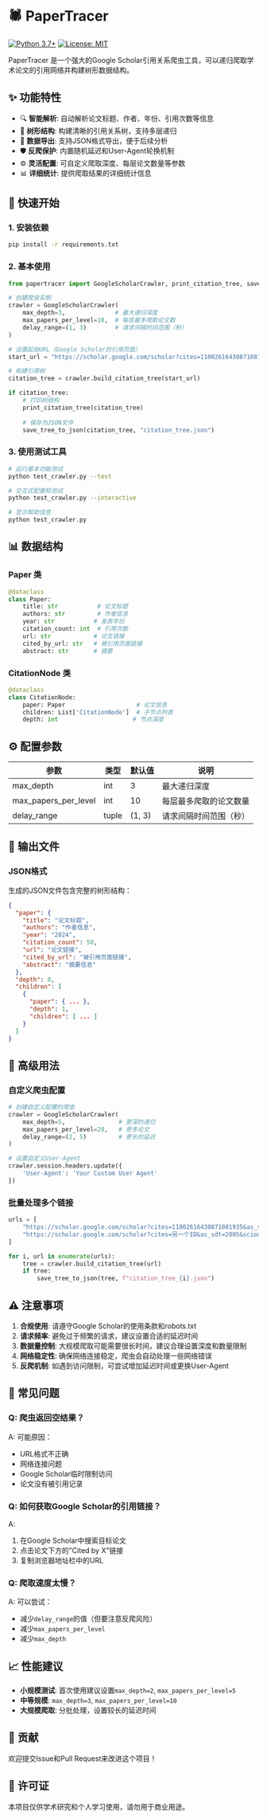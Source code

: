 # 🕷️ PaperTracer

[![Python 3.7+](https://img.shields.io/badge/python-3.7+-blue.svg)](https://www.python.org/downloads/)
[![License: MIT](https://img.shields.io/badge/License-MIT-yellow.svg)](https://opensource.org/licenses/MIT)

PaperTracer 是一个强大的Google Scholar引用关系爬虫工具，可以递归爬取学术论文的引用网络并构建树形数据结构。

## ✨ 功能特性

- 🔍 **智能解析**: 自动解析论文标题、作者、年份、引用次数等信息
- 🌳 **树形结构**: 构建清晰的引用关系树，支持多层递归
- 💾 **数据导出**: 支持JSON格式导出，便于后续分析
- 🛡️ **反爬保护**: 内置随机延迟和User-Agent轮换机制
- ⚙️ **灵活配置**: 可自定义爬取深度、每层论文数量等参数
- 📊 **详细统计**: 提供爬取结果的详细统计信息

## 🚀 快速开始

### 1. 安装依赖

```bash
pip install -r requirements.txt
```

### 2. 基本使用

```python
from papertracer import GoogleScholarCrawler, print_citation_tree, save_tree_to_json

# 创建爬虫实例
crawler = GoogleScholarCrawler(
    max_depth=3,              # 最大递归深度
    max_papers_per_level=10,  # 每层最多爬取论文数
    delay_range=(1, 3)        # 请求间隔时间范围（秒）
)

# 设置起始URL（Google Scholar的引用页面）
start_url = "https://scholar.google.com/scholar?cites=11002616430871081935&as_sdt=2005&sciodt=0,5&hl=en"

# 构建引用树
citation_tree = crawler.build_citation_tree(start_url)

if citation_tree:
    # 打印树结构
    print_citation_tree(citation_tree)
    
    # 保存为JSON文件
    save_tree_to_json(citation_tree, "citation_tree.json")
```

### 3. 使用测试工具

```bash
# 运行基本功能测试
python test_crawler.py --test

# 交互式配置和测试
python test_crawler.py --interactive

# 显示帮助信息
python test_crawler.py
```

## 📊 数据结构

### Paper 类
```python
@dataclass
class Paper:
    title: str           # 论文标题
    authors: str         # 作者信息
    year: str           # 发表年份
    citation_count: int  # 引用次数
    url: str            # 论文链接
    cited_by_url: str   # 被引用页面链接
    abstract: str       # 摘要
```

### CitationNode 类
```python
@dataclass 
class CitationNode:
    paper: Paper                    # 论文信息
    children: List['CitationNode']  # 子节点列表
    depth: int                     # 节点深度
```

## ⚙️ 配置参数

| 参数 | 类型 | 默认值 | 说明 |
|------|------|--------|------|
| max_depth | int | 3 | 最大递归深度 |
| max_papers_per_level | int | 10 | 每层最多爬取的论文数量 |
| delay_range | tuple | (1, 3) | 请求间隔时间范围（秒） |

## 📁 输出文件

### JSON格式
生成的JSON文件包含完整的树形结构：

```json
{
  "paper": {
    "title": "论文标题",
    "authors": "作者信息",
    "year": "2024",
    "citation_count": 50,
    "url": "论文链接",
    "cited_by_url": "被引用页面链接",
    "abstract": "摘要信息"
  },
  "depth": 0,
  "children": [
    {
      "paper": { ... },
      "depth": 1,
      "children": [ ... ]
    }
  ]
}
```

## 🔧 高级用法

### 自定义爬虫配置

```python
# 创建自定义配置的爬虫
crawler = GoogleScholarCrawler(
    max_depth=5,               # 更深的递归
    max_papers_per_level=20,   # 更多论文
    delay_range=(2, 5)         # 更长的延迟
)

# 设置自定义User-Agent
crawler.session.headers.update({
    'User-Agent': 'Your Custom User Agent'
})
```

### 批量处理多个链接

```python
urls = [
    "https://scholar.google.com/scholar?cites=11002616430871081935&as_sdt=2005&sciodt=0,5&hl=en",
    "https://scholar.google.com/scholar?cites=另一个ID&as_sdt=2005&sciodt=0,5&hl=en"
]

for i, url in enumerate(urls):
    tree = crawler.build_citation_tree(url)
    if tree:
        save_tree_to_json(tree, f"citation_tree_{i}.json")
```

## ⚠️ 注意事项

1. **合规使用**: 请遵守Google Scholar的使用条款和robots.txt
2. **请求频率**: 避免过于频繁的请求，建议设置合适的延迟时间
3. **数据量控制**: 大规模爬取可能需要很长时间，建议合理设置深度和数量限制
4. **网络稳定性**: 确保网络连接稳定，爬虫会自动处理一些网络错误
5. **反爬机制**: 如遇到访问限制，可尝试增加延迟时间或更换User-Agent

## 🐛 常见问题

### Q: 爬虫返回空结果？
A: 可能原因：
- URL格式不正确
- 网络连接问题
- Google Scholar临时限制访问
- 论文没有被引用记录

### Q: 如何获取Google Scholar的引用链接？
A: 
1. 在Google Scholar中搜索目标论文
2. 点击论文下方的"Cited by X"链接
3. 复制浏览器地址栏中的URL

### Q: 爬取速度太慢？
A: 可以尝试：
- 减少`delay_range`的值（但要注意反爬风险）
- 减少`max_papers_per_level`
- 减少`max_depth`

## 📈 性能建议

- **小规模测试**: 首次使用建议设置`max_depth=2`, `max_papers_per_level=5`
- **中等规模**: `max_depth=3`, `max_papers_per_level=10`
- **大规模爬取**: 分批处理，设置较长的延迟时间

## 🤝 贡献

欢迎提交Issue和Pull Request来改进这个项目！

## 📄 许可证

本项目仅供学术研究和个人学习使用，请勿用于商业用途。
